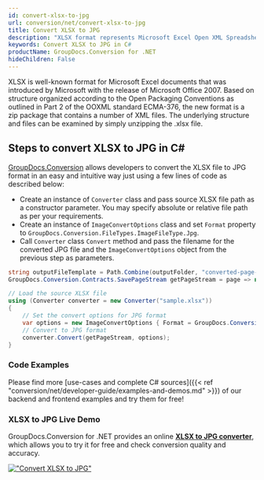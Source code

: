 ```yaml
---
id: convert-xlsx-to-jpg
url: conversion/net/convert-xlsx-to-jpg
title: Convert XLSX to JPG
description: "XLSX format represents Microsoft Excel Open XML Spreadsheet with .xlsx extension. Learn how to convert XLSX to JPG file programmatically in C# language using GroupDocs.Conversion for .NET library."
keywords: Convert XLSX to JPG in C#
productName: GroupDocs.Conversion for .NET
hideChildren: False
---
```


XLSX is well-known format for Microsoft Excel documents that was introduced by Microsoft with the release of Microsoft Office 2007. Based on structure organized according to the Open Packaging Conventions as outlined in Part 2 of the OOXML standard ECMA-376, the new format is a zip package that contains a number of XML files. The underlying structure and files can be examined by simply unzipping the .xlsx file.

## Steps to convert XLSX to JPG in C#

[GroupDocs.Conversion](https://products.groupdocs.com/conversion/net) allows developers to convert the XLSX file to JPG format in an easy and intuitive way just using a few lines of code as described below:

* Create an instance of `Converter` class and pass source XLSX file path as a constructor parameter. You may specify absolute or relative file path as per your requirements. 
* Create an instance of `ImageConvertOptions` class and set `Format` property to `GroupDocs.Conversion.FileTypes.ImageFileType.Jpg`.
* Call `Converter` class `Convert` method and pass the filename for the converted JPG file and the `ImageConvertOptions` object from the previous step as parameters.

```csharp
string outputFileTemplate = Path.Combine(outputFolder, "converted-page-{0}.jpg");
GroupDocs.Conversion.Contracts.SavePageStream getPageStream = page => new FileStream(string.Format(outputFileTemplate, page), FileMode.Create);

// Load the source XLSX file
using (Converter converter = new Converter("sample.xlsx"))
{
    // Set the convert options for JPG format
    var options = new ImageConvertOptions { Format = GroupDocs.Conversion.FileTypes.ImageFileType.Jpg };   
    // Convert to JPG format
    converter.Convert(getPageStream, options);
}
```

### Code Examples

Please find more [use-cases and complete C# sources]({{< ref "conversion/net/developer-guide/examples-and-demos.md" >}}) of our backend and frontend examples and try them for free!

### XLSX to JPG Live Demo

GroupDocs.Conversion for .NET provides an online [**XLSX to JPG converter**](https://products.groupdocs.app/conversion/xlsx-to-jpg), which allows you to try it for free and check conversion quality and accuracy.

[!["Convert XLSX to JPG"](conversion/net/images/convert-to-jpg/convert-xlsx-to-jpg.png)](https://products.groupdocs.app/conversion/xlsx-to-jpg)